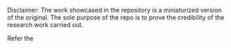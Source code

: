 Disclaimer: The work showcased in the repository is a miniaturized version of the original. The sole purpose of the repo is to prove the credibility of the research work carried out.

Refer the 
